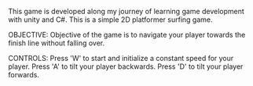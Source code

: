 This game is developed along my journey of learning game development with unity and C#. This is a simple 2D platformer surfing game.

OBJECTIVE:
Objective of the game is to navigate your player towards the finish line without falling over.

CONTROLS:
Press 'W' to start and initialize a constant speed for your player.
Press 'A' to tilt your player backwards.
Press 'D' to tilt your player forwards.
